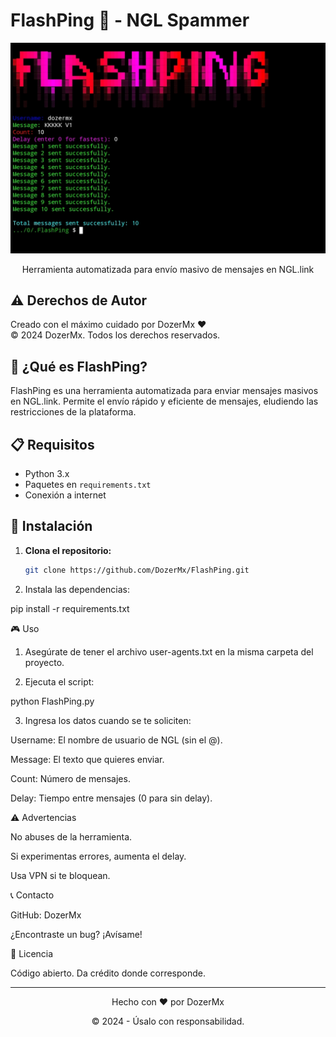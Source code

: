 # FlashPing 🚀 - NGL Spammer

<div align="center">
    <img src="FlashPing.png" alt="FlashPing Banner">
    <p>Herramienta automatizada para envío masivo de mensajes en NGL.link</p>
</div>

## ⚠️ Derechos de Autor

Creado con el máximo cuidado por DozerMx ❤️  
© 2024 DozerMx. Todos los derechos reservados.

## 🤔 ¿Qué es FlashPing?

FlashPing es una herramienta automatizada para enviar mensajes masivos en NGL.link. Permite el envío rápido y eficiente de mensajes, eludiendo las restricciones de la plataforma.

## 📋 Requisitos

- Python 3.x
- Paquetes en `requirements.txt`
- Conexión a internet

## 🚀 Instalación

1. **Clona el repositorio:**

   ```bash
   git clone https://github.com/DozerMx/FlashPing.git

2. Instala las dependencias:

pip install -r requirements.txt



🎮 Uso

1. Asegúrate de tener el archivo user-agents.txt en la misma carpeta del proyecto.


2. Ejecuta el script:

python FlashPing.py


3. Ingresa los datos cuando se te soliciten:

Username: El nombre de usuario de NGL (sin el @).

Message: El texto que quieres enviar.

Count: Número de mensajes.

Delay: Tiempo entre mensajes (0 para sin delay).




⚠️ Advertencias

No abuses de la herramienta.

Si experimentas errores, aumenta el delay.

Usa VPN si te bloquean.


📞 Contacto

GitHub: DozerMx

¿Encontraste un bug? ¡Avísame!


📜 Licencia

Código abierto. Da crédito donde corresponde.


---

<div align="center">
    <p>Hecho con ❤️ por DozerMx</p>
    <p>© 2024 - Úsalo con responsabilidad.</p>
</div>

